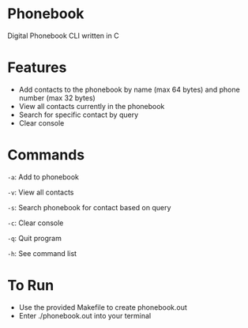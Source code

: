 # Phonebook
Digital Phonebook CLI written in C

# Features
  - Add contacts to the phonebook by name (max 64 bytes) and phone number (max 32 bytes)
  - View all contacts currently in the phonebook
  - Search for specific contact by query
  - Clear console

# Commands
  `-a`: Add to phonebook
  
  `-v`: View all contacts
  
  `-s`: Search phonebook for contact based on query
  
  `-c`: Clear console
  
  `-q`: Quit program
  
  `-h`: See command list

# To Run
  - Use the provided Makefile to create phonebook.out
  - Enter ./phonebook.out into your terminal
